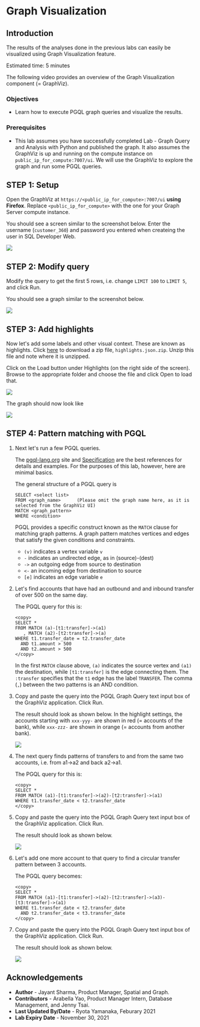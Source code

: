 # Graph Visualization

## Introduction

The results of the analyses done in the previous labs can easily be visualized using Graph Visualization feature.

Estimated time: 5 minutes

The following video provides an overview of the Graph Visualization component (= GraphViz).

[](youtube:zfefKdNfAY4)

### Objectives

- Learn how to execute PGQL graph queries and visualize the results.

### Prerequisites

- This lab assumes you have successfully completed Lab - Graph Query and Analysis with Python and published the graph. It also assumes the GraphViz is up and running on the compute instance on `public_ip_for_compute:7007/ui`. We will use the GraphViz to explore the graph and run some PGQL queries.

## **STEP 1:** Setup

Open the GraphViz at `https://<public_ip_for_compute>:7007/ui` **using Firefox**. Replace `<public_ip_for_compute>` with the one for your Graph Server compute instance.

You should see a screen similar to the screenshot below. Enter the username (`customer_360`) and password you entered when createing the user in SQL Developer Web.

![](images/ADB_GViz_Login.png)

## **STEP 2:** Modify query

Modify the query to get the first 5 rows, i.e. change `LIMIT 100` to `LIMIT 5`, and click Run.

You should see a graph similar to the screenshot below.

![](images/show-5-elements.jpg)

## **STEP 3:** Add highlights

Now let's add some labels and other visual context. These are known as highlights. Click [here](https://objectstorage.us-ashburn-1.oraclecloud.com/p/wQFPfdrO-aGGUwxBXSQDX2DzjFueYlgUZ40YoXLrP6x0bqIZrgpSBpyHEo3Q-i33/n/c4u03/b/data-management-library-files/o/highlights.json.zip) to download a zip file, `highlights.json.zip`. Unzip this file and note where it is unzipped.

Click on the Load button under Highlights (on the right side of the screen). Browse to the appropriate folder and choose the file and click Open to load that.

![](images/GraphVizLoadHighlights.png)

The graph should now look like

![](images/GraphVizWithHighlights.png)

## **STEP 4:** Pattern matching with PGQL

1. Next let's run a few PGQL queries.

    The [pgql-lang.org](http://pgql-lang.org) site and [Specification](http://pgql-lang.org/spec/1.3) are the best references for details and examples. For the purposes of this lab, however, here are minimal basics.

    The general structure of a PGQL query is

    ```
    SELECT <select list>
    FROM <graph_name>      (Please omit the graph name here, as it is selected from the GraphViz UI)
    MATCH <graph_pattern>
    WHERE <condition>
    ```

    PGQL provides a specific construct known as the `MATCH` clause for matching graph patterns. A graph pattern matches vertices and edges that satisfy the given conditions and constraints.  
    - `(v)` indicates a vertex variable `v`   
    - `-` indicates an undirected edge, as in (source)-(dest)  
    - `->` an outgoing edge from source to destination  
    - `<-` an incoming edge from destination to source  
    - `[e]` indicates an edge variable `e`

2. Let's find accounts that have had an outbound and and inbound transfer of over 500 on the same day.

    The PGQL query for this is:

    ```
    <copy>
    SELECT *
    FROM MATCH (a)-[t1:transfer]->(a1)
       , MATCH (a2)-[t2:transfer]->(a)
    WHERE t1.transfer_date = t2.transfer_date
      AND t1.amount > 500
      AND t2.amount > 500
    </copy>
    ```

    In the first `MATCH` clause above, `(a)` indicates the source vertex and `(a1)` the destination, while `[t1:transfer]` is the edge connecting them. The `:transfer` specifies that the `t1` edge has the label `TRANSFER`. The comma (`,`) between the two patterns is an AND condition.

3. Copy and paste the query into the PGQL Graph Query text input box of the GraphViz application. Click Run.

    The result should look as shown below. In the highlight settings, the accounts starting with `xxx-yyy-` are shown in red (= accounts of the bank), while `xxx-zzz-` are shown in orange (= accounts from another bank). 

    ![](images/same-day-transfers.jpg)

4. The next query finds patterns of transfers to and from the same two accounts, i.e. from a1->a2 and back a2->a1.

    The PGQL query for this is:
    ```
    <copy>
    SELECT *
    FROM MATCH (a1)-[t1:transfer]->(a2)-[t2:transfer]->(a1)
    WHERE t1.transfer_date < t2.transfer_date
    </copy>
    ```

5. Copy and paste the query into the PGQL Graph Query text input box of the GraphViz application. Click Run.

    The result should look as shown below.

    ![](images/cycle-2-hops.jpg)

6. Let's add one more account to that query to find a circular transfer pattern between 3 accounts.

    The PGQL query becomes:
    ```
    <copy>
    SELECT *
    FROM MATCH (a1)-[t1:transfer]->(a2)-[t2:transfer]->(a3)-[t3:transfer]->(a1)
    WHERE t1.transfer_date < t2.transfer_date
      AND t2.transfer_date < t3.transfer_date
    </copy>
    ```

7. Copy and paste the query into the PGQL Graph Query text input box of the GraphViz application. Click Run.

    The result should look as shown below.

    ![](images/cycle-3-hops.jpg)

## Acknowledgements

* **Author** - Jayant Sharma, Product Manager, Spatial and Graph.
* **Contributors** - Arabella Yao, Product Manager Intern, Database Management, and Jenny Tsai.
* **Last Updated By/Date** - Ryota Yamanaka, Feburary 2021
* **Lab Expiry Date** - November 30, 2021

